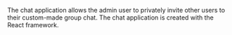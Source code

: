 The chat application allows the admin user to privately invite other users to their custom-made group chat. The chat application is created with the React framework. 
